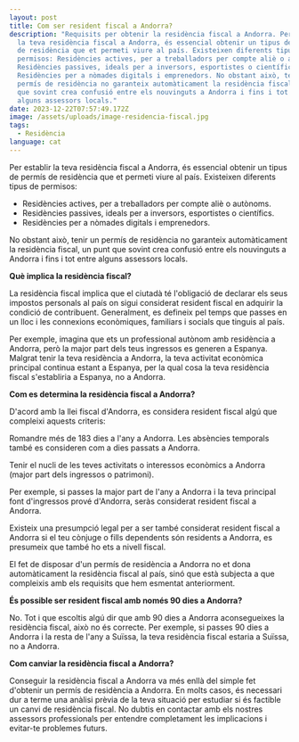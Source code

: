 ```yaml
---
layout: post
title: Com ser resident fiscal a Andorra?
description: "Requisits per obtenir la residència fiscal a Andorra. Per establir
  la teva residència fiscal a Andorra, és essencial obtenir un tipus de permís
  de residència que et permeti viure al país. Existeixen diferents tipus de
  permisos: Residències actives, per a treballadors per compte aliè o autònoms.
  Residències passives, ideals per a inversors, esportistes o científics.
  Residències per a nòmades digitals i emprenedors. No obstant això, tenir un
  permís de residència no garanteix automàticament la residència fiscal, un punt
  que sovint crea confusió entre els nouvinguts a Andorra i fins i tot entre
  alguns assessors locals."
date: 2023-12-22T07:57:49.172Z
image: /assets/uploads/image-residencia-fiscal.jpg
tags:
  - Residència
language: cat
---
```

Per establir la teva residència fiscal a Andorra, és essencial obtenir un tipus de permís de residència que et permeti viure al país. Existeixen diferents tipus de permisos:

* Residències actives, per a treballadors per compte aliè o autònoms.
* Residències passives, ideals per a inversors, esportistes o científics.
* Residències per a nòmades digitals i emprenedors.

No obstant això, tenir un permís de residència no garanteix automàticament la residència fiscal, un punt que sovint crea confusió entre els nouvinguts a Andorra i fins i tot entre alguns assessors locals.

**Què implica la residència fiscal?**

La residència fiscal implica que el ciutadà té l'obligació de declarar els seus impostos personals al país on sigui considerat resident fiscal en adquirir la condició de contribuent. Generalment, es defineix pel temps que passes en un lloc i les connexions econòmiques, familiars i socials que tinguis al país.

Per exemple, imagina que ets un professional autònom amb residència a Andorra, però la major part dels teus ingressos es generen a Espanya. Malgrat tenir la teva residència a Andorra, la teva activitat econòmica principal continua estant a Espanya, per la qual cosa la teva residència fiscal s'establiria a Espanya, no a Andorra.

**Com es determina la residència fiscal a Andorra?**

D'acord amb la llei fiscal d'Andorra, es considera resident fiscal algú que compleixi aquests criteris:

Romandre més de 183 dies a l'any a Andorra. Les absències temporals també es consideren com a dies passats a Andorra.

Tenir el nucli de les teves activitats o interessos econòmics a Andorra (major part dels ingressos o patrimoni).

Per exemple, si passes la major part de l'any a Andorra i la teva principal font d'ingressos prové d'Andorra, seràs considerat resident fiscal a Andorra.

Existeix una presumpció legal per a ser també considerat resident fiscal a Andorra si el teu cònjuge o fills dependents són residents a Andorra, es presumeix que també ho ets a nivell fiscal.

El fet de disposar d'un permís de residència a Andorra no et dona automàticament la residència fiscal al país, sinó que està subjecta a que compleixis amb els requisits que hem esmentat anteriorment.

**És possible ser resident fiscal amb només 90 dies a Andorra?**

No. Tot i que escoltis algú dir que amb 90 dies a Andorra aconsegueixes la residència fiscal, això no és correcte. Per exemple, si passes 90 dies a Andorra i la resta de l'any a Suïssa, la teva residència fiscal estaria a Suïssa, no a Andorra.

**Com canviar la residència fiscal a Andorra?**

Conseguir la residència fiscal a Andorra va més enllà del simple fet d'obtenir un permís de residència a Andorra. En molts casos, és necessari dur a terme una anàlisi prèvia de la teva situació per estudiar si és factible un canvi de residència fiscal. No dubtis en contactar amb els nostres assessors professionals per entendre completament les implicacions i evitar-te problemes futurs.